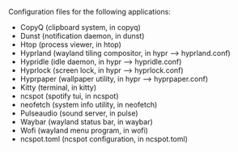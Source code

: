 Configuration files for the following applications:
- CopyQ (clipboard system, in copyq)
- Dunst (notification daemon, in dunst)
- Htop (process viewer, in htop)
- Hyprland (wayland tiling compositor, in hypr --> hyprland.conf)
- Hypridle (idle daemon, in hypr --> hypridle.conf)
- Hyprlock (screen lock, in hypr --> hyprlock.conf)
- Hyprpaper (wallpaper utility, in hypr --> hyprpaper.conf)
- Kitty (terminal, in kitty)
- ncspot (spotify tui, in ncspot)
- neofetch (system info utility, in neofetch)
- Pulseaudio (sound server, in pulse)
- Waybar (wayland status bar, in waybar)
- Wofi (wayland menu program, in wofi)
- ncspot.toml (ncspot configuration, in ncspot.toml)
